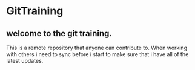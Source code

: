 # GitTraining 
## welcome to the git training.
This is a remote repository that anyone can contribute to.
When working with others i need to sync before i start to make sure that i have all of the latest updates.
